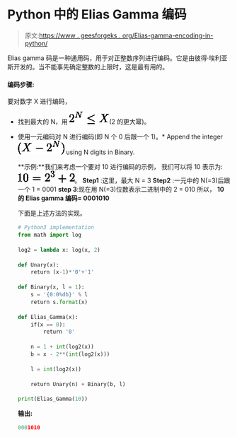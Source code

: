 # Python 中的 Elias Gamma 编码

> 原文:[https://www . geesforgeks . org/Elias-gamma-encoding-in-python/](https://www.geeksforgeeks.org/elias-gamma-encoding-in-python/)

Elias gamma 码是一种通用码，用于对正整数序列进行编码。它是由彼得·埃利亚斯开发的。当不能事先确定整数的上限时，这是最有用的。

#### 编码步骤:

要对数字 X 进行编码，

*   找到最大的 N，用
    ![2^{N}\leq X](img/fbd6663735a4e6baf752b53d87b2d0c3.png "Rendered by QuickLaTeX.com")(2 的更大幂)。

*   使用一元编码对 N 进行编码(即 N 个 0 后跟一个 1)。*   Append the integer ![(X-2^{N})](img/120af59c2a48226ec8e7e1fd612a15b2.png "Rendered by QuickLaTeX.com") using N digits in Binary.

    **示例:**我们来考虑一个要对 10 进行编码的示例，
    我们可以将 10 表示为:
    ![10=2^{3} + 2](img/56a93bbd950f0226ceefcd2d304311be.png "Rendered by QuickLaTeX.com")。
    **Step1** :这里，最大 N = 3
    **Step2** :一元中的 N(=3)后跟一个 1 = 0001
    **step 3**:现在用 N(=3)位数表示二进制中的 2 = 010
    所以， **10 的 Elias gamma 编码= 0001010**

    下面是上述方法的实现。

    ```py
    # Python3 implementation
    from math import log

    log2 = lambda x: log(x, 2)

    def Unary(x):
        return (x-1)*'0'+'1'

    def Binary(x, l = 1):
        s = '{0:0%db}' % l
        return s.format(x)

    def Elias_Gamma(x):
        if(x == 0): 
            return '0'

        n = 1 + int(log2(x))
        b = x - 2**(int(log2(x)))

        l = int(log2(x))

        return Unary(n) + Binary(b, l)

    print(Elias_Gamma(10))
    ```

    **输出:**

    ```py
    0001010
    ```